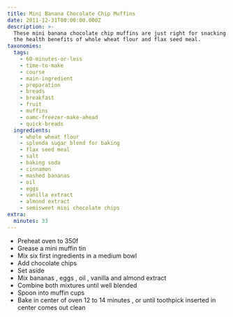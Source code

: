 ```yaml
---
title: Mini Banana Chocolate Chip Muffins
date: 2011-12-31T00:00:00.000Z
description: >-
  These mini banana chocolate chip muffins are just right for snacking and enjoy
  the health benefits of whole wheat flour and flax seed meal.
taxonomies:
  tags:
    - 60-minutes-or-less
    - time-to-make
    - course
    - main-ingredient
    - preparation
    - breads
    - breakfast
    - fruit
    - muffins
    - oamc-freezer-make-ahead
    - quick-breads
  ingredients:
    - whole wheat flour
    - splenda sugar blend for baking
    - flax seed meal
    - salt
    - baking soda
    - cinnamon
    - mashed bananas
    - oil
    - eggs
    - vanilla extract
    - almond extract
    - semisweet mini chocolate chips
extra:
  minutes: 33
---
```

 - Preheat oven to 350f
 - Grease a mini muffin tin
 - Mix six first ingredients in a medium bowl
 - Add chocolate chips
 - Set aside
 - Mix bananas , eggs , oil , vanilla and almond extract
 - Combine both mixtures until well blended
 - Spoon into muffin cups
 - Bake in center of oven 12 to 14 minutes , or until toothpick inserted in center comes out clean
